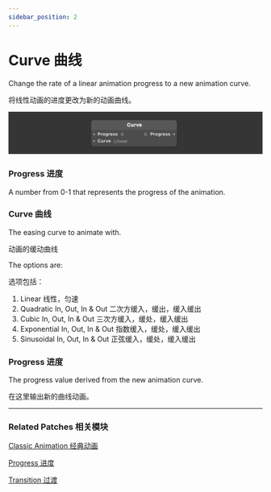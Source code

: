 ```yaml
---
sidebar_position: 2
---
```


# Curve 曲线

Change the rate of a linear animation progress to a new animation curve.

将线性动画的进度更改为新的动画曲线。

![Image](./../../../static/img/docs/Animation/curve.png)

### Progress 进度

A number from 0-1 that represents the progress of the animation.

### Curve 曲线

The easing curve to animate with.

动画的缓动曲线

The options are:

选项包括：

1. Linear 线性，匀速
2. Quadratic In, Out, In & Out 二次方缓入，缓出，缓入缓出
3. Cubic In, Out, In & Out 三次方缓入，缓处，缓入缓出
4. Exponential In, Out, In & Out 指数缓入，缓处，缓入缓出
5. Sinusoidal In, Out, In & Out 正弦缓入，缓处，缓入缓出

### Progress 进度

The progress value derived from the new animation curve.

在这里输出新的曲线动画。

---

### Related Patches 相关模块

[Classic Animation 经典动画](./Classic%20Animation.md)

[Progress 进度](./../Utility/Progress.md)

[Transition 过渡](./../Utility/Transition.md)


